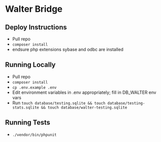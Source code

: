 # Walter Bridge

## Deploy Instructions

-   Pull repo
-   `composer install`
-   endsure php extensions sybase and odbc are installed

## Running Locally

-   Pull repo
-   `composer install`
-   `cp .env.example .env`
-   Edit environment variables in .env appropriately; fill in DB_WALTER env vars
-   Run `touch database/testing.sqlite && touch database/testing-stats.sqlite && touch database/walter-testing.sqlite`

## Running Tests

-   `./vendor/bin/phpunit`
